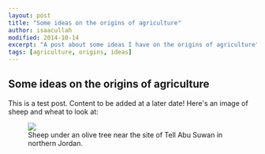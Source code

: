```yaml
---
layout: post
title: "Some ideas on the origins of agriculture"
author: isaacullah
modified: 2014-10-14
excerpt: "A post about some ideas I have on the origins of agriculture"
tags: [agriculture, origins, ideas]
---
```


## Some ideas on the origins of agriculture

This is a test post. Content to be added at a later date! Here's an image of sheep and wheat to look at:
<figure>
	<a href="/images/Sheep_under_olive_tree.png"><img src="/images/Sheep_under_olive_tree.png"></a>
	<figcaption>Sheep under an olive tree near the site of Tell Abu Suwan in northern Jordan.</figcaption>
</figure>
